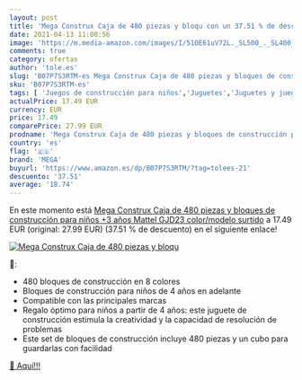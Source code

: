 ```yaml
---
layout: post
title: 'Mega Construx Caja de 480 piezas y bloqu con un 37.51 % de descuento'
date: 2021-04-13 11:00:56
image: 'https://m.media-amazon.com/images/I/51OE61uV72L._SL500_._SL400_.jpg'
comments: true
category: ofertas
author: 'tole.es'
slug: 'B07P7S3RTM-es Mega Construx Caja de 480 piezas y bloques de construcción...'
sku: 'B07P7S3RTM-es'
tags: [ 'Juegos de construcción para niños','Juguetes','Juguetes y juegos','construx','mattel','mega', ]
actualPrice: 17.49 EUR
currency: EUR
price: 17.49
comparePrice: 27.99 EUR
prodname: 'Mega Construx Caja de 480 piezas y bloques de construcción para niños +3 años  Mattel GJD23    color/modelo surtido'
country: 'es'
flag: '🇪🇸'
brand: 'MEGA'
buyurl: 'https://www.amazon.es/dp/B07P7S3RTM/?tag=tolees-21'
descuento: '37.51'
average: '18.74'
---
```


En este momento está [Mega Construx Caja de 480 piezas y bloques de construcción para niños +3 años  Mattel GJD23    color/modelo surtido](https://www.amazon.es/dp/B07P7S3RTM/?tag=tolees-21) a 17.49 EUR (original: 27.99 EUR) (37.51 %  de descuento) en el siguiente enlace!

[![Mega Construx Caja de 480 piezas y bloqu](https://m.media-amazon.com/images/I/51OE61uV72L._SL500_._SL400_.jpg)](https://www.amazon.es/dp/B07P7S3RTM/?tag=tolees-21)

🔎:

- 480 bloques de construcción en 8 colores
- Bloques de construcción para niños de 4 años en adelante
- Compatible con las principales marcas
- Regalo óptimo para niños a partir de 4 años: este juguete de construcción estimula la creatividad y la capacidad de resolución de problemas
- Este set de bloques de construcción incluye 480 piezas y un cubo para guardarlas con facilidad

[🛒 Aquí!!!](https://www.amazon.es/dp/B07P7S3RTM/?tag=tolees-21)
